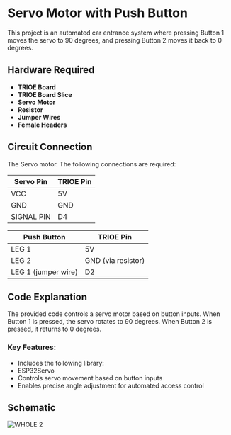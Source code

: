 # Servo Motor with Push Button 

This project is an automated car entrance system where pressing Button 1 moves the servo to 90 degrees, and pressing Button 2 moves it back to 0 degrees.

## Hardware Required
- **TRIOE Board**
- **TRIOE Board Slice**
- **Servo Motor**
- **Resistor**
- **Jumper Wires**
- **Female Headers**

## Circuit Connection
The Servo motor. The following connections are required:

| Servo Pin | TRIOE Pin |                    
|------------|-----------|
| VCC        | 5V      |                            
| GND        | GND       |                        
| SIGNAL PIN        | D4        |          

 Push Button | TRIOE Pin |
|------------|-----------|
| LEG 1        | 5V      |
| LEG 2       | GND  (via resistor)      |
| LEG 1 (jumper wire)        |  D2       |



## Code Explanation
The provided code controls a servo motor based on button inputs. When Button 1 is pressed, the servo rotates to 90 degrees. When Button 2 is pressed, it returns to 0 degrees.

### Key Features:
- Includes the following library:
- ESP32Servo
- Controls servo movement based on button inputs
- Enables precise angle adjustment for automated access control


## Schematic
![WHOLE 2](https://github.com/user-attachments/assets/1ac15882-b2f1-496a-baf7-2d3d63201132)





